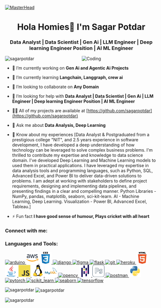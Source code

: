 [![MasterHead](https://static.vecteezy.com/system/resources/previews/009/233/529/non_2x/data-analysis-banner-web-icon-set-growth-focus-optimization-security-ranking-document-data-management-global-data-illustration-concept-vector.jpg)]()
<h1 align="center">Hola Homies👋 I'm Sagar Potdar</h1>
<h3 align="center">Data Analyst | Data Scientist | Gen Ai | LLM Engineer | Deep learning Engineer Position | AI ML Engineer</h3>
<img align="right" alt="Coding" width="250" src="https://media2.giphy.com/media/3oKIPEqDGUULpEU0aQ/giphy.gif?cid=ecf05e47qqt9w6c3mc5lteefc29rulcrrgnjh9xhma8sjmw8&rid=giphy.gif&ct=g">

<p align="left"> <img src="https://komarev.com/ghpvc/?username=sagarpotdar&label=Profile%20views&color=0e75b6&style=flat" alt="sagarpotdar" /> </p>


- 🔭 I’m currently working on **Gen Ai and Agentic Ai Projects**

- 🌱 I’m currently learning **Langchain, Langgraph, crew ai**

- 👯 I’m looking to collaborate on **Any Domain**

- 🤝 I’m looking for help with **Data Analyst | Data Scientist | Gen Ai | LLM Engineer | Deep learning Engineer Position | AI ML Engineer**

- 👨‍💻 All of my projects are available at [https://github.com/sagarpotdar](https://github.com/sagarpotdar)

- 💬 Ask me about **Data Analysis, Deep Learning**

- 📄 Know about my experiences [Data Analyst & Postgraduated from a prestigious college "NIT", and 2.5 years experience in software development, I have developed a deep understanding of how technology can be leveraged to solve complex business problems. I'm thrilled to contribute my expertise and knowledge to data science domain. I've developed Deep Learning and Machine Learning models to used them in practical applications. I have leveraged my expertise in data analysis tools and programming languages, such as Python, SQL, Advanced Excel, and Power BI to deliver data-driven solutions to problems. I am adept at working with stakeholders to define project requirements, designing and implementing data pipelines, and presenting findings in a clear and compelling manner. Python Libraries - NumPy, pandas, matplotlib, seaborn, sci-kit-learn. AI - Machine Learning, Deep Learning. Visualization - Power BI, Advanced Excel, Tableau.]
- ⚡ Fun fact **I have good sense of humour, Plays cricket with all heart**

<h3 align="left">Connect with me:</h3>
<p align="left">
</p>

<h3 align="left">Languages and Tools:</h3>
<p align="left"> <a href="https://www.arduino.cc/" target="_blank" rel="noreferrer"> <img src="https://cdn.worldvectorlogo.com/logos/arduino-1.svg" alt="arduino" width="40" height="40"/> </a> <a href="https://aws.amazon.com" target="_blank" rel="noreferrer"> <img src="https://raw.githubusercontent.com/devicons/devicon/master/icons/amazonwebservices/amazonwebservices-original-wordmark.svg" alt="aws" width="40" height="40"/> </a> <a href="https://www.w3schools.com/css/" target="_blank" rel="noreferrer"> <img src="https://raw.githubusercontent.com/devicons/devicon/master/icons/css3/css3-original-wordmark.svg" alt="css3" width="40" height="40"/> </a> <a href="https://www.djangoproject.com/" target="_blank" rel="noreferrer"> <img src="https://cdn.worldvectorlogo.com/logos/django.svg" alt="django" width="40" height="40"/> </a> <a href="https://www.figma.com/" target="_blank" rel="noreferrer"> <img src="https://www.vectorlogo.zone/logos/figma/figma-icon.svg" alt="figma" width="40" height="40"/> </a> <a href="https://flask.palletsprojects.com/" target="_blank" rel="noreferrer"> <img src="https://www.vectorlogo.zone/logos/pocoo_flask/pocoo_flask-icon.svg" alt="flask" width="40" height="40"/> </a> <a href="https://git-scm.com/" target="_blank" rel="noreferrer"> <img src="https://www.vectorlogo.zone/logos/git-scm/git-scm-icon.svg" alt="git" width="40" height="40"/> </a> <a href="https://heroku.com" target="_blank" rel="noreferrer"> <img src="https://www.vectorlogo.zone/logos/heroku/heroku-icon.svg" alt="heroku" width="40" height="40"/> </a> <a href="https://www.w3.org/html/" target="_blank" rel="noreferrer"> <img src="https://raw.githubusercontent.com/devicons/devicon/master/icons/html5/html5-original-wordmark.svg" alt="html5" width="40" height="40"/> </a> <a href="https://www.java.com" target="_blank" rel="noreferrer"> <img src="https://raw.githubusercontent.com/devicons/devicon/master/icons/java/java-original.svg" alt="java" width="40" height="40"/> </a> <a href="https://developer.mozilla.org/en-US/docs/Web/JavaScript" target="_blank" rel="noreferrer"> <img src="https://raw.githubusercontent.com/devicons/devicon/master/icons/javascript/javascript-original.svg" alt="javascript" width="40" height="40"/> </a> <a href="https://www.linux.org/" target="_blank" rel="noreferrer"> <img src="https://raw.githubusercontent.com/devicons/devicon/master/icons/linux/linux-original.svg" alt="linux" width="40" height="40"/> </a> <a href="https://www.mysql.com/" target="_blank" rel="noreferrer"> <img src="https://raw.githubusercontent.com/devicons/devicon/master/icons/mysql/mysql-original-wordmark.svg" alt="mysql" width="40" height="40"/> </a> <a href="https://opencv.org/" target="_blank" rel="noreferrer"> <img src="https://www.vectorlogo.zone/logos/opencv/opencv-icon.svg" alt="opencv" width="40" height="40"/> </a> <a href="https://pandas.pydata.org/" target="_blank" rel="noreferrer"> <img src="https://raw.githubusercontent.com/devicons/devicon/2ae2a900d2f041da66e950e4d48052658d850630/icons/pandas/pandas-original.svg" alt="pandas" width="40" height="40"/> </a> <a href="https://www.photoshop.com/en" target="_blank" rel="noreferrer"> <img src="https://raw.githubusercontent.com/devicons/devicon/master/icons/photoshop/photoshop-line.svg" alt="photoshop" width="40" height="40"/> </a> <a href="https://postman.com" target="_blank" rel="noreferrer"> <img src="https://www.vectorlogo.zone/logos/getpostman/getpostman-icon.svg" alt="postman" width="40" height="40"/> </a> <a href="https://www.python.org" target="_blank" rel="noreferrer"> <img src="https://raw.githubusercontent.com/devicons/devicon/master/icons/python/python-original.svg" alt="python" width="40" height="40"/> </a> <a href="https://pytorch.org/" target="_blank" rel="noreferrer"> <img src="https://www.vectorlogo.zone/logos/pytorch/pytorch-icon.svg" alt="pytorch" width="40" height="40"/> </a> <a href="https://scikit-learn.org/" target="_blank" rel="noreferrer"> <img src="https://upload.wikimedia.org/wikipedia/commons/0/05/Scikit_learn_logo_small.svg" alt="scikit_learn" width="40" height="40"/> </a> <a href="https://seaborn.pydata.org/" target="_blank" rel="noreferrer"> <img src="https://seaborn.pydata.org/_images/logo-mark-lightbg.svg" alt="seaborn" width="40" height="40"/> </a> <a href="https://www.tensorflow.org" target="_blank" rel="noreferrer"> <img src="https://www.vectorlogo.zone/logos/tensorflow/tensorflow-icon.svg" alt="tensorflow" width="40" height="40"/> </a> </p>

<p><img align="left" src="https://github-readme-stats.vercel.app/api/top-langs?username=sagarpotdar&show_icons=true&locale=en&layout=compact" alt="sagarpotdar" /></p>

<p>&nbsp;<img align="center" src="https://github-readme-stats.vercel.app/api?username=sagarpotdar&show_icons=true&locale=en" alt="sagarpotdar" /></p>

<p><img align="center" src="https://github-readme-streak-stats.herokuapp.com/?user=sagarpotdar&" alt="sagarpotdar" /></p>
